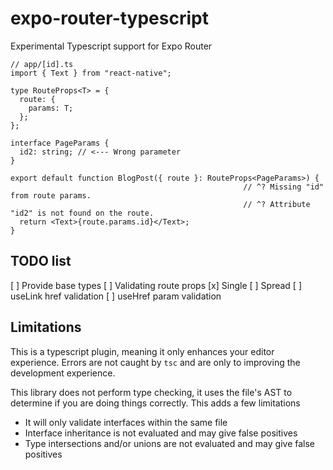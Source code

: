 # expo-router-typescript

Experimental Typescript support for Expo Router

```tsx
// app/[id].ts
import { Text } from "react-native";

type RouteProps<T> = {
  route: {
    params: T;
  };
};

interface PageParams {
  id2: string; // <--- Wrong parameter 
}

export default function BlogPost({ route }: RouteProps<PageParams>) {
                                                    // ^? Missing "id" from route params.
                                                    // ^? Attribute "id2" is not found on the route.
  return <Text>{route.params.id}</Text>;
}
```

## TODO list

[ ] Provide base types
[ ] Validating route props
  [x] Single
  [ ] Spread
[ ] useLink href validation
[ ] useHref param validation


## Limitations

This is a typescript plugin, meaning it only enhances your editor experience. Errors are not caught by `tsc` and are only to improving the development experience.

This library does not perform type checking, it uses the file's AST to determine if you are doing things correctly. This adds a few limitations

- It will only validate interfaces within the same file
- Interface inheritance is not evaluated and may give false positives
- Type intersections and/or unions are not evaluated and may give false positives